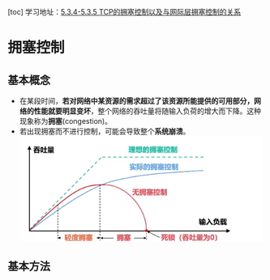 [toc]
学习地址：[5.3.4-5.3.5 TCP的拥塞控制以及与网际层拥塞控制的关系](https://www.bilibili.com/video/BV1NT411g7n6?p=87&vd_source=c0b651bd06045ff726218e3d90558160)

# 拥塞控制

## 基本概念

 - 在某段时间，**若对网络中某资源的需求超过了该资源所能提供的可用部分，网络的性能就要明显变坏**，整个网络的吞吐量将随输入负荷的增大而下降。这种现象称为**拥塞**(congestion)。
 - 若出现拥塞而不进行控制，可能会导致整个**系统崩溃**。
    ![image-20240425154137814](tcp拥塞控制.assets/image-20240425154137814.png)

## 基本方法



